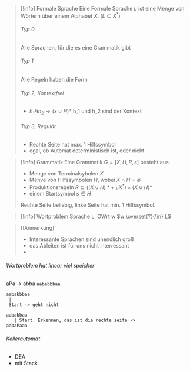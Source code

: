 > [!info] Formale Sprache
> Eine Formale Sprache $L$ ist eine Menge von Wörtern über einem Alphabet $X$. $(L\subseteq X^*)$
> ###### Typ 0
> Alle Sprachen, für die es eine Grammatik gibt
> ###### Typ 1
> Alle Regeln haben die Form 
> ###### Typ 2, Kontextfrei
> - $h_1 H h_2 \to (x \cup H)*$ h_1 und h_2 sind der Kontext
> ###### Typ 3, Regulär
> - Rechte Seite hat max. 1 Hilfssymbol
> - egal, ob Automat deterministisch ist, oder nicht





>[!info] Grammatik
>Eine Grammatik $G =[X,H,R,s]$ besteht aus 
>- Menge von Terminalsybolen $X$
>- Menve von Hilfssymbolen $H$, wobei $X\cap H = \emptyset$
>- Produktionsregeln $R\subseteq ((X \cup H)* + \setminus X^*) \times (X\cup H)*$
>- einem Startsymbol $s \in H$
>
>Rechte Seite beliebig, linke Seite hat min. 1 Hilfssymbol.

>[!info] Wortproblem
> Sprache L, OWrt w
> $w \overset{?}{\in}  L$



>[!Anmerkung] 
>- Interessante Sprachen sind unendlich groß
>- das Ableiten ist für uns nicht interressant
>- 

###### Wortproblem hat linear viel speicher
aPa -> abba
`aababbbaa`
```Text
aababbbaa
 |
 Start -> geht nicht

aababbaa
   | Start. Erkennen, das ist die rechte seite ->
aabaPaaa 
```

###### Kellerautomat
- DEA
- mit Stack

